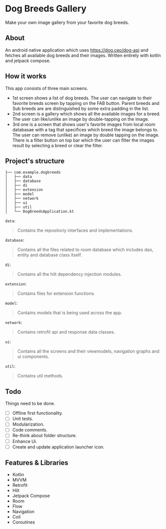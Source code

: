 # Dog Breeds Gallery
Make your own image gallery from your favorite dog breeds.

## About
An android native application which uses https://dog.ceo/dog-api and fetches all available dog breeds and their images. Written entirely with kotlin and jetpack compose. 

## How it works
This app consists of three main screens. 
- 1st screen shows a list of dog breeds. The user can navigate to their favorite breeds screen by tapping on the FAB button. Parent breeds and Sub breeds are are distinguished by some extra padding in the list.
- 2nd screen is a gallery which shows all the available images for a breed. The user can like/unlike an image by double-tapping on the image.
- 3rd one is a screen that shows user's favorite images from local room databasae with a tag that specifices which breed the image belongs to. The user can remove (unlike) an image by double tapping on the image. There is a filter button on top bar which the user can filter the images result by selecting a breed or clear the filter.

## Project's structure

```code
├── com.example.dogbreeds
│   ├── data
│   ├── database
│   ├── di
│   ├── extension
│   ├── model
│   ├── network
│   ├── ui
│   ├── util 
│   └── DogBreedsApplication.kt
```

`data`:

> Contains the repositoriy interfaces and implementations.

`database`:

> Contains all the files related to room database which includes dao, entity and database class itself.

`di`:

> Contains all the hilt dependency injection modules.

`extension`:

> Contains files for extension functions.

`model`:

> Contains models that is being used across the app.

`network`:

> Contains retrofit api and response data classes.

`ui`:

> Contains all the screens and their viewmodels, navigation graphs and ui components.

`util`:

> Contains util methods.

## Todo

Things need to be done.

- [ ] Offline first functionality.
- [ ] Unit tests.
- [ ] Modularization.
- [ ] Code comments.
- [ ] Re-think about folder structure.
- [ ] Enhance Ui.
- [ ] Create and update application launcher icon.

## Features & Libraries
* Kotlin
* MVVM
* Retrofit
* Hilt
* Jetpack Compose
* Room
* Flow
* Navigation
* Coil
* Coroutines
